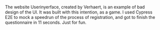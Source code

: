 The website Userinyerface, created by Verhaert, is an example of bad design of the UI. It was built with this intention, as a game.
I used Cypress E2E to mock a speedrun of the process of registration, and got to finish the questionnaire in 11 seconds.
Just for fun.
